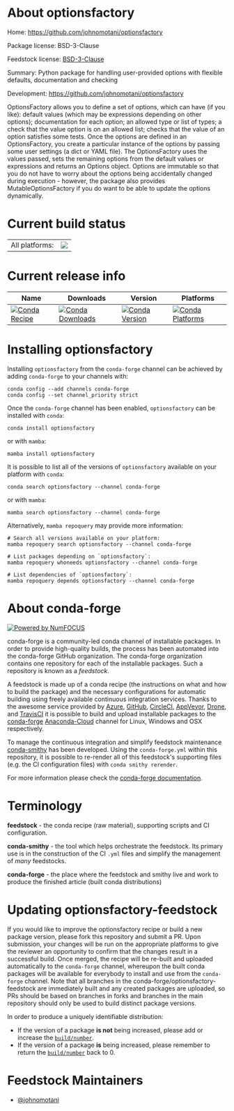 About optionsfactory
====================

Home: https://github.com/johnomotani/optionsfactory

Package license: BSD-3-Clause

Feedstock license: [BSD-3-Clause](https://github.com/conda-forge/optionsfactory-feedstock/blob/main/LICENSE.txt)

Summary: Python package for handling user-provided options with flexible defaults, documentation and checking

Development: https://github.com/johnomotani/optionsfactory

OptionsFactory allows you to define a set of options, which can have (if you like): default
values (which may be expressions depending on other options); documentation for each option;
an allowed type or list of types; a check that the value option is on an allowed list;
checks that the value of an option satisfies some tests.
Once the options are defined in an OptionsFactory, you create a particular instance of the
options by passing some user settings (a dict or YAML file). The OptionsFactory uses the
values passed, sets the remaining options from the default values or expressions and returns
an Options object. Options are immutable so that you do not have to worry about the options
being accidentally changed during execution - however, the package also provides
MutableOptionsFactory if you do want to be able to update the options dynamically.


Current build status
====================


<table><tr><td>All platforms:</td>
    <td>
      <a href="https://dev.azure.com/conda-forge/feedstock-builds/_build/latest?definitionId=9752&branchName=main">
        <img src="https://dev.azure.com/conda-forge/feedstock-builds/_apis/build/status/optionsfactory-feedstock?branchName=main">
      </a>
    </td>
  </tr>
</table>

Current release info
====================

| Name | Downloads | Version | Platforms |
| --- | --- | --- | --- |
| [![Conda Recipe](https://img.shields.io/badge/recipe-optionsfactory-green.svg)](https://anaconda.org/conda-forge/optionsfactory) | [![Conda Downloads](https://img.shields.io/conda/dn/conda-forge/optionsfactory.svg)](https://anaconda.org/conda-forge/optionsfactory) | [![Conda Version](https://img.shields.io/conda/vn/conda-forge/optionsfactory.svg)](https://anaconda.org/conda-forge/optionsfactory) | [![Conda Platforms](https://img.shields.io/conda/pn/conda-forge/optionsfactory.svg)](https://anaconda.org/conda-forge/optionsfactory) |

Installing optionsfactory
=========================

Installing `optionsfactory` from the `conda-forge` channel can be achieved by adding `conda-forge` to your channels with:

```
conda config --add channels conda-forge
conda config --set channel_priority strict
```

Once the `conda-forge` channel has been enabled, `optionsfactory` can be installed with `conda`:

```
conda install optionsfactory
```

or with `mamba`:

```
mamba install optionsfactory
```

It is possible to list all of the versions of `optionsfactory` available on your platform with `conda`:

```
conda search optionsfactory --channel conda-forge
```

or with `mamba`:

```
mamba search optionsfactory --channel conda-forge
```

Alternatively, `mamba repoquery` may provide more information:

```
# Search all versions available on your platform:
mamba repoquery search optionsfactory --channel conda-forge

# List packages depending on `optionsfactory`:
mamba repoquery whoneeds optionsfactory --channel conda-forge

# List dependencies of `optionsfactory`:
mamba repoquery depends optionsfactory --channel conda-forge
```


About conda-forge
=================

[![Powered by
NumFOCUS](https://img.shields.io/badge/powered%20by-NumFOCUS-orange.svg?style=flat&colorA=E1523D&colorB=007D8A)](https://numfocus.org)

conda-forge is a community-led conda channel of installable packages.
In order to provide high-quality builds, the process has been automated into the
conda-forge GitHub organization. The conda-forge organization contains one repository
for each of the installable packages. Such a repository is known as a *feedstock*.

A feedstock is made up of a conda recipe (the instructions on what and how to build
the package) and the necessary configurations for automatic building using freely
available continuous integration services. Thanks to the awesome service provided by
[Azure](https://azure.microsoft.com/en-us/services/devops/), [GitHub](https://github.com/),
[CircleCI](https://circleci.com/), [AppVeyor](https://www.appveyor.com/),
[Drone](https://cloud.drone.io/welcome), and [TravisCI](https://travis-ci.com/)
it is possible to build and upload installable packages to the
[conda-forge](https://anaconda.org/conda-forge) [Anaconda-Cloud](https://anaconda.org/)
channel for Linux, Windows and OSX respectively.

To manage the continuous integration and simplify feedstock maintenance
[conda-smithy](https://github.com/conda-forge/conda-smithy) has been developed.
Using the ``conda-forge.yml`` within this repository, it is possible to re-render all of
this feedstock's supporting files (e.g. the CI configuration files) with ``conda smithy rerender``.

For more information please check the [conda-forge documentation](https://conda-forge.org/docs/).

Terminology
===========

**feedstock** - the conda recipe (raw material), supporting scripts and CI configuration.

**conda-smithy** - the tool which helps orchestrate the feedstock.
                   Its primary use is in the construction of the CI ``.yml`` files
                   and simplify the management of *many* feedstocks.

**conda-forge** - the place where the feedstock and smithy live and work to
                  produce the finished article (built conda distributions)


Updating optionsfactory-feedstock
=================================

If you would like to improve the optionsfactory recipe or build a new
package version, please fork this repository and submit a PR. Upon submission,
your changes will be run on the appropriate platforms to give the reviewer an
opportunity to confirm that the changes result in a successful build. Once
merged, the recipe will be re-built and uploaded automatically to the
`conda-forge` channel, whereupon the built conda packages will be available for
everybody to install and use from the `conda-forge` channel.
Note that all branches in the conda-forge/optionsfactory-feedstock are
immediately built and any created packages are uploaded, so PRs should be based
on branches in forks and branches in the main repository should only be used to
build distinct package versions.

In order to produce a uniquely identifiable distribution:
 * If the version of a package **is not** being increased, please add or increase
   the [``build/number``](https://docs.conda.io/projects/conda-build/en/latest/resources/define-metadata.html#build-number-and-string).
 * If the version of a package **is** being increased, please remember to return
   the [``build/number``](https://docs.conda.io/projects/conda-build/en/latest/resources/define-metadata.html#build-number-and-string)
   back to 0.

Feedstock Maintainers
=====================

* [@johnomotani](https://github.com/johnomotani/)

